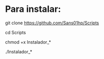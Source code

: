 # Para instalar:

git clone https://github.com/Sans01hp/Scripts 

cd Scripts

chmod +x Instalador_*

./Instalador_*


